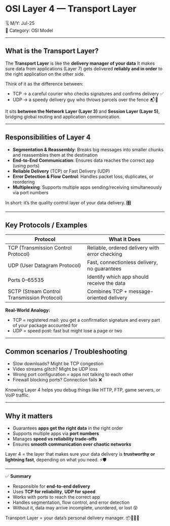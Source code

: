 # OSI Layer 4 — Transport Layer

🗓️ M/Y: Jul-25  
📂 Category: OSI Model

---

## What is the Transport Layer?

The **Transport Layer** is like the **delivery manager of your data**
It makes sure data from applications (Layer 7) gets delivered **reliably and in order** to the right application on the other side.

Think of it as the difference between:
- TCP → a careful courier who checks signatures and confirms delivery ✅  
- UDP → a speedy delivery guy who throws parcels over the fence 📬💨

It sits **between the Network Layer (Layer 3)** and **Session Layer (Layer 5)**, bridging global routing and application communication.

---

## Responsibilities of Layer 4

- **Segmentation & Reassembly**: Breaks big messages into smaller chunks and reassembles them at the destination  
- **End-to-End Communication**: Ensures data reaches the correct app (using ports)
- **Reliable Delivery** (TCP) or Fast Delivery (UDP)
- **Error Detection & Flow Control**: Handles packet loss, duplicates, or reordering 
- **Multiplexing**: Supports multiple apps sending/receiving simultaneously via port numbers 

In short: it’s the quality control layer of your data delivery. 🎛️

---

## Key Protocols / Examples

| Protocol | What it Does |
|----------|--------------|
| TCP (Transmission Control Protocol) | Reliable, ordered delivery with error checking |
| UDP (User Datagram Protocol) | Fast, connectionless delivery, no guarantees |
| Ports 0–65535  | Identify which app should receive the data |
| SCTP (Stream Control Transmission Protocol)  | Combines TCP + message-oriented delivery |

**Real-World Analogy:**  
- TCP = registered mail: you get a confirmation signature and every part of your package accounted for 
- UDP = speed post: fast but might lose a page or two 

---

## Common scenarios / Troubleshooting

- Slow downloads? Might be TCP congestion
- Video streams glitch? Might be UDP loss
- Wrong port configuration = apps not talking to each other 
- Firewall blocking ports? Connection fails ❌

Knowing Layer 4 helps you debug things like HTTP, FTP, game servers, or VoIP traffic.

---

## Why it matters

- Guarantees **apps get the right data** in the right order
- Supports multiple apps via **port numbers**
- Manages **speed vs reliability trade-offs**
- Ensures **smooth communication over chaotic networks** 

Layer 4 = the layer that makes sure your data delivery is **trustworthy or lightning fast**, depending on what you need. ⚡🛡️  

---

✅ **Summary**  
- Responsible for **end-to-end delivery**  
- Uses **TCP for reliability**, **UDP for speed**  
- Works with ports to reach the correct app  
- Handles segmentation, flow control, and error detection  
- Without it, data may arrive incomplete, unordered, or lost 😵 

Transport Layer = your data’s personal delivery manager. 📦🧑‍💻🚀

